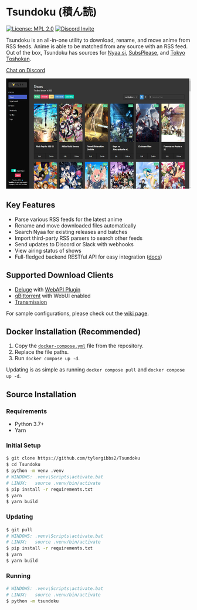 # Tsundoku (積ん読)

[![License: MPL 2.0](https://img.shields.io/badge/License-MPL%202.0-blue.svg)](https://opensource.org/licenses/MPL-2.0)
[![Discord Invite](https://img.shields.io/discord/801396820772257802)](https://discord.gg/thxN858gXm)

Tsundoku is an all-in-one utility to download, rename, and move anime from RSS feeds.
Anime is able to be matched from any source with an RSS feed. Out of the box, Tsundoku has sources for
[Nyaa.si](https://nyaa.si/), [SubsPlease](https://subsplease.org/), and [Tokyo Toshokan](https://www.tokyotosho.info/).

[Chat on Discord](https://discord.gg/thxN858gXm)

<p align="center">
  <img height="300" src="media/sample.jpg" />
</p>

## Key Features

- Parse various RSS feeds for the latest anime
- Rename and move downloaded files automatically
- Search Nyaa for existing releases and batches
- Import third-party RSS parsers to search other feeds
- Send updates to Discord or Slack with webhooks
- View airing status of shows
- Full-fledged backend RESTful API for easy integration ([docs](https://tsundoku.moe/docs))

## Supported Download Clients

- [Deluge](https://deluge-torrent.org/) with [WebAPI Plugin](https://github.com/idlesign/deluge-webapi)
- [qBittorrent](https://www.qbittorrent.org/) with WebUI enabled
- [Transmission](https://transmissionbt.com/)

For sample configurations, please check out the [wiki page](../../wiki/Torrent-Client-Sample-Configuration).

## Docker Installation (Recommended)

1. Copy the [`docker-compose.yml`](docker-compose.yml) file from the repository.
2. Replace the file paths.
3. Run `docker compose up -d`.

Updating is as simple as running `docker compose pull` and `docker compose up -d`.

## Source Installation

### Requirements

- Python 3.7+
- Yarn

### Initial Setup

```bash
$ git clone https://github.com/tylergibbs2/Tsundoku
$ cd Tsundoku
$ python -m venv .venv
# WINDOWS: .venv\Scripts\activate.bat
# LINUX:   source .venv/bin/activate
$ pip install -r requirements.txt
$ yarn
$ yarn build
```

### Updating

```bash
$ git pull
# WINDOWS: .venv\Scripts\activate.bat
# LINUX:   source .venv/bin/activate
$ pip install -r requirements.txt
$ yarn
$ yarn build
```

### Running

```bash
# WINDOWS: .venv\Scripts\activate.bat
# LINUX:   source .venv/bin/activate
$ python -m tsundoku
```
